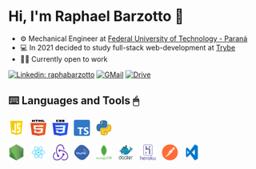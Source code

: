 # Hi, I'm Raphael Barzotto 👋
- ⚙️ Mechanical Engineer at [Federal University of Technology - Paraná](http://www.utfpr.edu.br/)
- 💻 In 2021 decided to study full-stack web-development at [Trybe](https://www.betrybe.com/)
- 👨‍💻 Currently open to work

[![Linkedin: raphabarzotto](https://img.shields.io/badge/-raphabarzotto-blue?style-for-the-badge&logo=Linkedin&logoColor=white&link=https://www.linkedin.com/in/raphabarzotto/)](https://www.linkedin.com/in/raphabarzotto/)
[![GMail](https://img.shields.io/badge/-GMAIL-D14836?style-for-the-badge&logo=gmail&logoColor=white)](mailto:raphabarzotto@gmail.com)
[![Drive](https://img.shields.io/badge/-CERTIFICATES-white?style-for-the-badge&logo=&logoColor=black)](https://drive.google.com/drive/folders/1kpDMcCLdF4scAO1_wIqxx7naF58um6UK?usp=sharing)

## ⌨️ Languages and Tools 🖱
<div>

<a href="https://www.w3schools.com/js/" target="_blank"><img width="32" height="32" src="https://github.com/raphabarzotto/raphabarzotto/blob/main/img/js.png?raw=true"/></a>
&nbsp; 
<a href="https://www.w3schools.com/html/" target="_blank"><img width="32" height="32" src="https://github.com/raphabarzotto/raphabarzotto/blob/main/img/html.svg?raw=true"/></a>
&nbsp; 
<a href="https://www.w3schools.com/css/" target="_blank"><img width="32" height="32" src="https://github.com/raphabarzotto/raphabarzotto/blob/main/img/css.svg?raw=true"/></a>
&nbsp; 
<a href="https://www.w3schools.com/typescript/typescript_intro.php" target="_blank"><img width="32" height="32" src="https://github.com/raphabarzotto/raphabarzotto/blob/main/img/ts.svg?raw=true"/></a>
&nbsp;
<a href="https://www.python.org/" target="_blank"><img width="32" height="32" src="https://github.com/raphabarzotto/raphabarzotto/blob/main/img/python.png?raw=true"/></a>
&nbsp;

<a href="https://nodejs.org/en/" target="_blank"><img width="32" height="32" src="https://github.com/raphabarzotto/raphabarzotto/blob/main/img/nodejs.png?raw=true"/></a>
&nbsp; 
<a href="https://pt-br.reactjs.org/" target="_blank"><img width="32" height="32" src="https://github.com/raphabarzotto/raphabarzotto/blob/main/img/react.png?raw=true"/></a>
&nbsp;
<a href="https://redux.js.org/" target="_blank"><img width="32" height="32" src="https://github.com/raphabarzotto/raphabarzotto/blob/main/img/redux.png?raw=true"/></a>
&nbsp;
<a href="https://www.mysql.com/" target="_blank"><img width="32" height="32" src="https://github.com/raphabarzotto/raphabarzotto/blob/main/img/mysql.png?raw=true"/></a>
&nbsp; 
<a href="https://www.mongodb.com/pt-br" target="_blank"><img width="32" height="32" src="https://github.com/raphabarzotto/raphabarzotto/blob/main/img/mongodb.png?raw=true"/></a>
&nbsp; 
<a href="https://www.docker.com/" target="_blank"><img width="32" height="32" src="https://github.com/raphabarzotto/raphabarzotto/blob/main/img/docker.png?raw=true"/></a>
&nbsp; 
<a href="https://www.heroku.com/" target="_blank"><img width="32" height="32" src="https://github.com/raphabarzotto/raphabarzotto/blob/main/img/heroku.png?raw=true"/></a>
&nbsp; 
<a href="https://www.postman.com/" target="_blank"><img width="32" height="32" src="https://github.com/raphabarzotto/raphabarzotto/blob/main/img/postman.png?raw=true"/></a>
&nbsp;
<a href="https://code.visualstudio.com/" target="_blank"><img width="32" height="32" src="https://github.com/raphabarzotto/raphabarzotto/blob/main/img/vs.png?raw=true"/></a>

</div>
